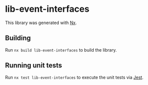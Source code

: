 # lib-event-interfaces

This library was generated with [Nx](https://nx.dev).

## Building

Run `nx build lib-event-interfaces` to build the library.

## Running unit tests

Run `nx test lib-event-interfaces` to execute the unit tests via [Jest](https://jestjs.io).
